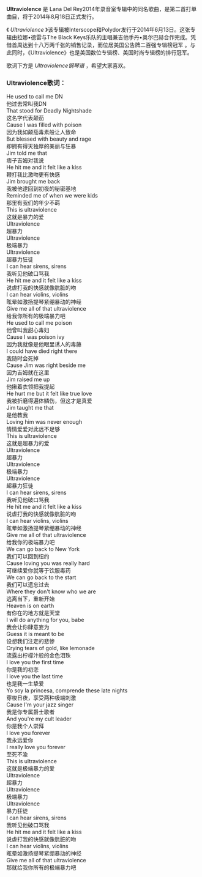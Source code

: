 

**Ultraviolence** 是 Lana Del Rey2014年录音室专辑中的同名歌曲，是第二首打单曲目，将于2014年8月18日正式发行。

  
《 _Ultraviolence_ 》该专辑被Interscope和Polydor发行于2014年6月13日。这张专辑由拉娜•德雷与The Black
Keys乐队的主唱兼吉他手丹•奥尔巴赫合作完成。凭借首周达到十八万两千张的销售记录，而位居美国公告牌二百强专辑榜冠军
。与此同时，《Ultraviolence》也是美国数位专辑榜、美国时尚专辑榜的排行冠军。

  
歌词下方是 _Ultraviolence钢琴谱_ ，希望大家喜欢。

### Ultraviolence歌词：

He used to call me DN  
他过去常叫我DN  
That stood for Deadly Nightshade  
这名字代表颠茄  
Cause I was filled with poison  
因为我如颠茄毒素般让人致命  
But blessed with beauty and rage  
却拥有得天独厚的美丽与狂暴  
Jim told me that  
痞子吉姆对我说  
He hit me and it felt like a kiss  
鞭打我比激吻更有快感  
Jim brought me back  
我被他逮回到初夜的秘密基地  
Reminded me of when we were kids  
那里有我们的年少不羁  
This is ultraviolence  
这就是暴力的爱  
Ultraviolence  
超暴力  
Ultraviolence  
极端暴力  
Ultraviolence  
超暴力狂徒  
I can hear sirens, sirens  
我听见他破口骂我  
He hit me and it felt like a kiss  
说虐打我的快感就像肮脏的吻  
I can hear violins, violins  
眩晕如激扬提琴紧绷暴动的神经  
Give me all of that ultraviolence  
给我你所有的极端暴力吧  
He used to call me poison  
他曾叫我甜心毒妇  
Cause I was poison ivy  
因为我就像是他眼里诱人的毒藤  
I could have died right there  
我随时会死掉  
Cause Jim was right beside me  
因为吉姆就在这里  
Jim raised me up  
他揪着衣领把我提起  
He hurt me but it felt like true love  
我被折磨得遍体鳞伤，但这才是真爱  
Jim taught me that  
是他教我  
Loving him was never enough  
情情爱爱对此远不足够  
This is ultraviolence  
这就是超暴力的爱  
Ultraviolence  
超暴力  
Ultraviolence  
极端暴力  
Ultraviolence  
超暴力狂徒  
I can hear sirens, sirens  
我听见他破口骂我  
He hit me and it felt like a kiss  
说虐打我的快感就像肮脏的吻  
I can hear violins, violins  
眩晕如激扬提琴紧绷暴动的神经  
Give me all of that ultraviolence  
给我你的极端暴力吧  
We can go back to New York  
我们可以回到纽约  
Cause loving you was really hard  
可继续爱你就等于饮服毒药  
We can go back to the start  
我们可以遗忘过去  
Where they don't know who we are  
逃离当下，重新开始  
Heaven is on earth  
有你在的地方就是天堂  
I will do anything for you, babe  
我会让你肆意妄为  
Guess it is meant to be  
设想我们注定的悲惨  
Crying tears of gold, like lemonade  
流露出柠檬汁般的金色泪珠  
I love you the first time  
你是我的初恋  
I love you the last time  
也是我一生挚爱  
Yo soy la princesa, comprende these late nights  
穿梭日夜，享受两种极端刺激  
Cause I'm your jazz singer  
我是你专属爵士歌者  
And you're my cult leader  
你是我个人崇拜  
I love you forever  
我永远爱你  
I really love you forever  
至死不渝  
This is ultraviolence  
这就是极端暴力的爱  
Ultraviolence  
超暴力  
Ultraviolence  
极端暴力  
Ultraviolence  
暴力狂徒  
I can hear sirens, sirens  
我听见他破口骂我  
He hit me and it felt like a kiss  
说虐打我的快感就像肮脏的吻  
I can hear violins, violins  
眩晕如激扬提琴紧绷暴动的神经  
Give me all of that ultraviolence  
那就给我你所有的极端暴力吧

